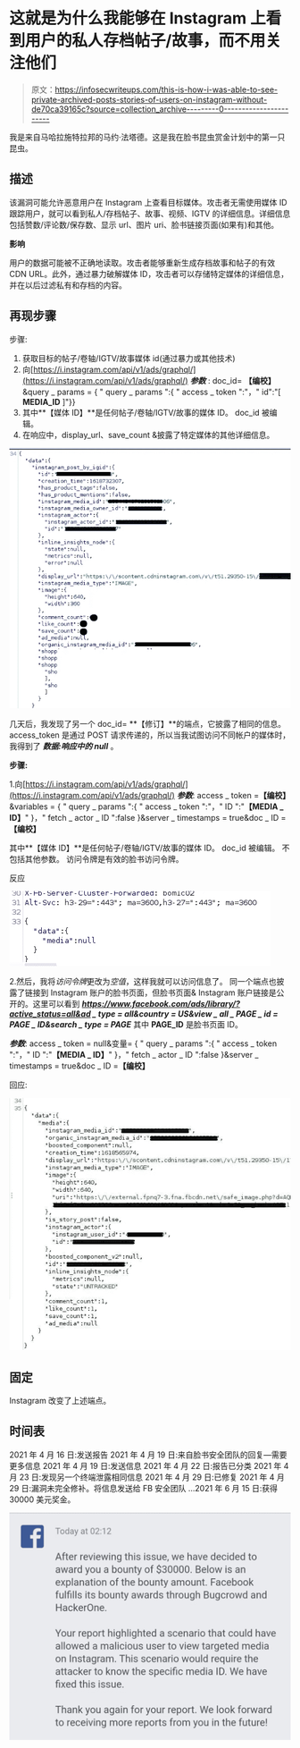 # 这就是为什么我能够在 Instagram 上看到用户的私人存档帖子/故事，而不用关注他们

> 原文：<https://infosecwriteups.com/this-is-how-i-was-able-to-see-private-archived-posts-stories-of-users-on-instagram-without-de70ca39165c?source=collection_archive---------0----------------------->

我是来自马哈拉施特拉邦的马约·法塔德。这是我在脸书昆虫赏金计划中的第一只昆虫。

## 描述

该漏洞可能允许恶意用户在 Instagram 上查看目标媒体。攻击者无需使用媒体 ID 跟踪用户，就可以看到私人/存档帖子、故事、视频、IGTV 的详细信息。详细信息包括赞数/评论数/保存数、显示 url、图片 uri、脸书链接页面(如果有)和其他。

**影响**

用户的数据可能被不正确地读取。攻击者能够重新生成存档故事和帖子的有效 CDN URL。此外，通过暴力破解媒体 ID，攻击者可以存储特定媒体的详细信息，并在以后过滤私有和存档的内容。

## 再现步骤

步骤:

1.  获取目标的帖子/卷轴/IGTV/故事媒体 id(通过暴力或其他技术)
2.  向[https://i.instagram.com/api/v1/ads/graphql/](https://i.instagram.com/api/v1/ads/graphql/)
    ***参数*** :
    doc_id= **【编校】**&query _ params = { " query _ params ":{ " access _ token ":"，" id":"[ **MEDIA_ID** ]"}}
3.  其中**【媒体 ID】**是任何帖子/卷轴/IGTV/故事的媒体 ID。
    doc_id 被编辑。
4.  在响应中，display_url、save_count &披露了特定媒体的其他详细信息。

![](img/5dc2975a9ceed97f1e02cf137043bfa9.png)

几天后，我发现了另一个 doc_id= **【修订】**的端点，它披露了相同的信息。access_token 是通过 POST 请求传递的，所以当我试图访问不同帐户的媒体时，我得到了 ***数据:响应中的 null*** 。

**步骤:**

1.向[https://i.instagram.com/api/v1/ads/graphql/](https://i.instagram.com/api/v1/ads/graphql/)
***参数***:
access _ token =**【编校】**&variables = { " query _ params ":{ " access _ token ":"，" ID ":"**【MEDIA _ ID】**" }，" fetch _ actor _ ID ":false }&server _ timestamps = true&doc _ ID =**【编校】**

其中**【媒体 ID】**是任何帖子/卷轴/IGTV/故事的媒体 ID。
doc_id 被编辑。
不包括其他参数。
访问令牌是有效的脸书访问令牌。

反应

![](img/06ee72e57413aef287e23834905aa941.png)

2.然后，我将*访问令牌*更改为*空值*，这样我就可以访问信息了。
同一个端点也披露了链接到 Instagram 账户的脸书页面，但脸书页面& Instagram 账户链接是公开的。这里可以看到
***https://www.facebook.com/ads/library/?active_status=all&ad _ type = all&country = US&view _ all _ PAGE _ id = PAGE _ ID&search _ type = PAGE***
其中 **PAGE_ID** 是脸书页面 ID。

***参数***:
access _ token = null&变量= { " query _ params ":{ " access _ token ":"，" ID ":"**【MEDIA _ ID】**" }，" fetch _ actor _ ID ":false }&server _ timestamps = true&doc _ ID =**【编校】**

回应:

![](img/e494a36cbe0b474685306a28961cffc3.png)

## 固定

Instagram 改变了上述端点。

## 时间表

2021 年 4 月 16 日:发送报告
2021 年 4 月 19 日:来自脸书安全团队的回复—需要更多信息
2021 年 4 月 19 日:发送信息
2021 年 4 月 22 日:报告已分类
2021 年 4 月 23 日:发现另一个终端泄露相同信息
2021 年 4 月 29 日:已修复
2021 年 4 月 29 日:漏洞未完全修补。将信息发送给 FB 安全团队
…2021 年 6 月 15 日:获得 30000 美元奖金。

![](img/b6eea3a9d5dfc9dee07c5e6b09ab9cea.png)